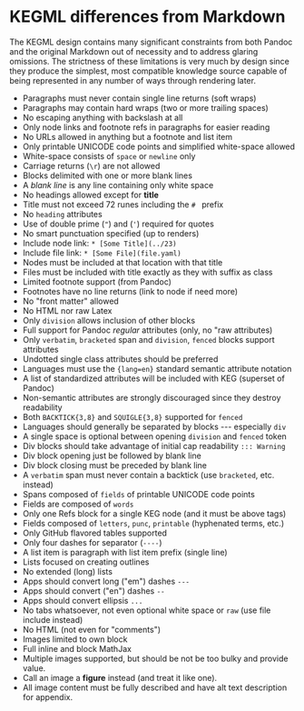 # KEGML differences from Markdown

The KEGML design contains many significant constraints from both Pandoc and the original Markdown out of necessity and to address glaring omissions. The strictness of these limitations is very much by design since they produce the simplest, most compatible knowledge source capable of being represented in any number of ways through rendering later.

* Paragraphs must never contain single line returns (soft wraps)
* Paragraphs may contain hard wraps (two or more trailing spaces)
* No escaping anything with backslash at all
* Only node links and footnote refs in paragraphs for easier reading
* No URLs allowed in anything but a footnote and list item
* Only printable UNICODE code points and simplified white-space allowed
* White-space consists of `space` or `newline` only
* Carriage returns (`\r`) are not allowed
* Blocks delimited with one or more blank lines
* A *blank line* is any line containing only white space
* No headings allowed except for **title**
* Title must not exceed 72 runes including the `# ` prefix
* No `heading` attributes
* Use of double prime (`"`) and (`'`) required for quotes
* No smart punctuation specified (up to renders)
* Include node link: `* [Some Title](../23)`
* Include file link: `* [Some File](file.yaml)`
* Nodes must be included at that location with that title
* Files must be included with title exactly as they with suffix as class
* Limited footnote support (from Pandoc)
* Footnotes have no line returns (link to node if need more)
* No "front matter" allowed
* No HTML nor raw Latex 
* Only `division` allows inclusion of other blocks
* Full support for Pandoc *regular* attributes (only, no "raw attributes)
* Only `verbatim`, `bracketed` span and `division`, `fenced` blocks support attributes
* Undotted single class attributes should be preferred
* Languages must use the `{lang=en}` standard semantic attribute notation
* A list of standardized attributes will be included with KEG (superset of Pandoc)
* Non-semantic attributes are strongly discouraged since they destroy readability
* Both `BACKTICK{3,8}` and `SQUIGLE{3,8}` supported for `fenced`
* Languages should generally be separated by blocks --- especially `div`
* A single space is optional between opening `division` and `fenced` token
* Div blocks should take advantage of initial cap readability `::: Warning`
* Div block opening just be followed by blank line
* Div block closing must be preceded by blank line
* A `verbatim` span must never contain a backtick (use `bracketed`, etc. instead)
* Spans composed of `fields` of printable UNICODE code points
* Fields are composed of `words`
* Only one Refs block for a single KEG node (and it must be above tags)
* Fields composed of `letters`, `punc`, `printable` (hyphenated terms, etc.)
* Only GitHub flavored tables supported
* Only four dashes for separator (`----`)
* A list item is paragraph with list item prefix (single line)
* Lists focused on creating outlines
* No extended (long) lists
* Apps should convert long ("em") dashes `---`
* Apps should convert ("en") dashes `--`
* Apps should convert ellipsis `...`
* No tabs whatsoever, not even optional white space or `raw` (use file
  include instead)
* No HTML (not even for "comments")
* Images limited to own block
* Full inline and block MathJax
* Multiple images supported, but should be not be too bulky and provide value.
* Call an image a **figure** instead (and treat it like one).
* All image content must be fully described and have alt text description for appendix.
